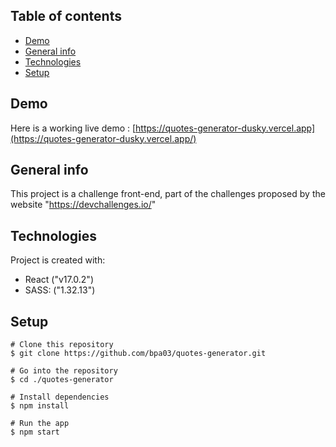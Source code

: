
## Table of contents
* [Demo](#demo)
* [General info](#general-info)
* [Technologies](#technologies)
* [Setup](#setup)

## Demo
Here is a working live demo : [https://quotes-generator-dusky.vercel.app](https://quotes-generator-dusky.vercel.app/)

## General info
This project is a challenge front-end, part of the challenges proposed by the website "https://devchallenges.io/" 
  
## Technologies
Project is created with:
* React ("v17.0.2")
* SASS: ("1.32.13")
  
## Setup
```
# Clone this repository
$ git clone https://github.com/bpa03/quotes-generator.git

# Go into the repository
$ cd ./quotes-generator

# Install dependencies
$ npm install

# Run the app
$ npm start
```
